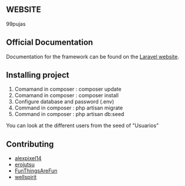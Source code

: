 ## WEBSITE

99pujas

## Official Documentation
Documentation for the framework can be found on the [Laravel website](http://laravel.com/docs).

## Installing project

<ol>
  <li>Comamand in composer : composer update </li>
  <li>Comamand in composer : composer install </li>
  <li>Configure database and password  (.env)</li>
  <li>Command in composer : php artisan migrate</li>
  <li>Command in composer : php artisan db:seed</li>
</ol>


You can look at the different users from the seed of "Usuarios"

## Contributing

<ul>
<li><a href="https://github.com/alexpixel14">alexpixel14</a></li>
  <li><a href="https://github.com/erojutsu">erojutsu</a></li>
  <li><a href="https://github.com/FunThingsAreFun">FunThingsAreFun</a></li>
  <li><a href="https://github.com/wellspirit">wellspirit</a></li>
</ul>
